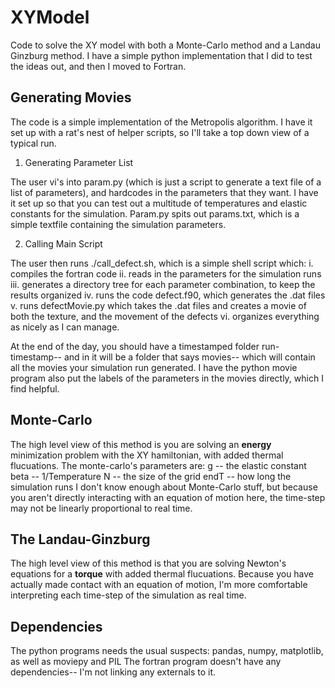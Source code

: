 # XYModel
Code to solve the XY model with both a Monte-Carlo method and a Landau Ginzburg method. I have a simple python implementation that I did to
test the ideas out, and then I moved to Fortran.

## Generating Movies

The code is a simple implementation of the Metropolis algorithm. I have it set up with a rat's nest of helper scripts, so I'll take a top down view
of a typical run.

1. Generating Parameter List

The user vi's into param.py (which is just a script to generate a text file of a list of parameters), and hardcodes in the parameters that they want.
I have it set up so that you can test out a multitude of temperatures and elastic constants for the simulation. Param.py spits out params.txt,
which is a simple textfile containing the simulation parameters.

2. Calling Main Script

The user then runs ./call_defect.sh, which is a simple shell script which:
i. compiles the fortran code
ii. reads in the parameters for the simulation runs
iii. generates a directory tree for each parameter combination, to keep the results organized
iv. runs the code defect.f90, which generates the .dat files
v. runs defectMovie.py which takes the .dat files and creates a movie of both the texture, and the movement of the defects
vi. organizes everything as nicely as I can manage.

At the end of the day, you should have a timestamped folder run-timestamp-- and in it will be a folder that says movies-- which will contain 
all the movies your simulation run generated. I have the python movie program also put the labels of the parameters in the movies directly, 
which I find helpful.

## Monte-Carlo
The high level view of this method is you are solving an **energy** minimization problem with the XY hamiltonian, with added thermal flucuations.
The monte-carlo's parameters are:
g -- the elastic constant
beta -- 1/Temperature
N -- the size of the grid
endT -- how long the simulation runs
I don't know enough about Monte-Carlo stuff, but because you aren't directly interacting with an equation of motion here, the time-step may
not be linearly proportional to real time.

## The Landau-Ginzburg 
The high level view of this method is that you are solving Newton's equations for a **torque** with added thermal flucuations. Because you
have actually made contact with an equation of motion, I'm more comfortable interpreting each time-step of the simulation as real time.

## Dependencies
The python programs needs the usual suspects: pandas, numpy, matplotlib, as well as moviepy and PIL
The fortran program doesn't have any dependencies-- I'm not linking any externals to it.
